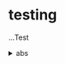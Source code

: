 # testing

...Test

<details>
<summary> abs </summary>
<pre> abs returns the absolute value of a number. </pre>
</details>


